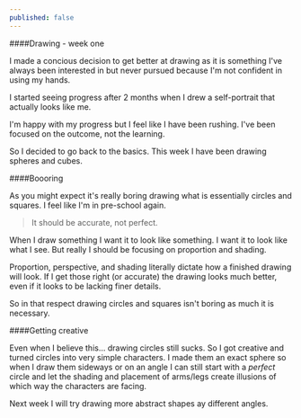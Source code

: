 ```yaml
---
published: false
---
```




####Drawing - week one

I made a concious decision to get better at drawing as it is something I've always been interested in but never pursued because I'm not confident in using my hands.

I started seeing progress after 2 months when I drew a self-portrait that actually looks like me.

I'm happy with my progress but I feel like I have been rushing. I've been focused on the outcome, not the learning.

So I decided to go back to the basics. This week I have been drawing spheres and cubes.

####Boooring

As you might expect it's really boring drawing what is essentially circles and squares. I feel like I'm in pre-school again.

> It should be accurate, not perfect.

When I draw something I want it to look like something. I want it to look like what I see. But really I should be focusing on proportion and shading.

Proportion, perspective, and shading literally dictate how a finished drawing will look. If I get those right (or accurate) the drawing looks much better, even if it looks to be lacking finer details.

So in that respect drawing circles and squares isn't boring as much it is necessary.

####Getting creative

Even when I believe this... drawing circles still sucks. So I got creative and turned circles into very simple characters. I made them an exact sphere so when I draw them sideways or on an angle I can still start with a _perfect_ circle and let the shading and placement of arms/legs create illusions of which way the characters are facing.

Next week I will try drawing more abstract shapes ay different angles.
